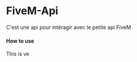 # FiveM-Api
C'est une api pour intéragir avec le petite api FiveM

#### How to use

This is ve
<!--stackedit_data:
eyJoaXN0b3J5IjpbLTc3MjExMjg3MSwxMzY2NzgzMTEzXX0=
-->